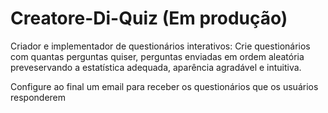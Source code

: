# Creatore-Di-Quiz (Em produção)
Criador e implementador de questionários interativos: Crie questionários com quantas perguntas quiser, perguntas enviadas em ordem aleatória preveservando a estatística adequada, aparência agradável e intuitiva.

Configure ao final um email para receber os questionários que os usuários responderem
